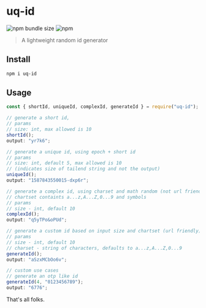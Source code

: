 # uq-id

![npm bundle size](https://img.shields.io/bundlephobia/min/uq-id)
![npm](https://img.shields.io/npm/v/uq-id)

> A lightweight random id generator

## Install

```bash
npm i uq-id
```

## Usage

```js
const { shortId, uniqueId, complexId, generateId } = require("uq-id");

// generate a short id,
// params
// size: int, max allowed is 10
shortId();
output: "yr7k6";

// generate a unique id, using epoch + short id
// params
// size: int, default 5, max allowed is 10
// (indicates size of tailend string and not the output)
uniqueId();
output: "1587843550015-dxp6r";

// generate a complex id, using charset and math random (not url friendly)
// chartset containts a...z,A...Z,0...9 and symbols
// params
// size - int, default 10
complexId();
output: "q5yTPo&oPUd";

// generate a custom id based on input size and chartset (url friendly)
// params
// size - int, default 10
// charset - string of characters, defaults to a...z,A...Z,0...9
generateId();
output: "aSzxMCbOo6v";

// custom use cases
// generate an otp like id
generateId(4, "0123456789");
output: "6776";
```

That's all folks.
